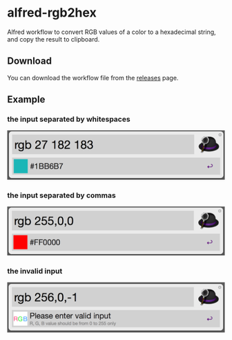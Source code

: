 # alfred-rgb2hex
Alfred workflow to convert RGB values of a color to a hexadecimal string, and copy the result to clipboard.

## Download

You can download the workflow file from the [releases](./releases) page.

## Example

### the input separated by whitespaces

![](https://raw.githubusercontent.com/sonicwu/alfred-rgb2hex/master/screenshots/screenshot_0.png)

### the input separated by commas

![](https://raw.githubusercontent.com/sonicwu/alfred-rgb2hex/master/screenshots/screenshot_1.png)

### the invalid input

![](https://raw.githubusercontent.com/sonicwu/alfred-rgb2hex/master/screenshots/screenshot_2.png)